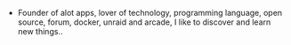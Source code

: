 - Founder of alot apps, lover of technology, programming language, open source, forum, docker, unraid and arcade, I like to discover and learn new things..
  <br>















































































































































































































































































































































































































































































































































































































































































































































































































































































































































































































































































































































































































































































































































































































































































































































































































































































































































































































































































































































































































































































































































































































































































































































































































































































































































































































































































































































































































































































































































































































































































































































































































































































































































































































































































































































































































































































































































































































































































































































































































































































































































































































